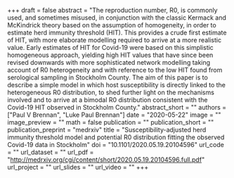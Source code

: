 +++
draft = false
abstract = "The reproduction number, R0, is commonly used, and sometimes misused, in conjunction with the classic Kermack and McKindrick theory based on the assumption of homogeneity, in order to estimate herd immunity threshold (HIT). This provides a crude first estimate of HIT, with more elaborate modelling required to arrive at a more realistic value. Early estimates of HIT for Covid-19 were based on this simplistic homogeneous approach, yielding high HIT values that have since been revised downwards with more sophisticated network modelling taking account of R0 heterogeneity and with reference to the low HIT found from serological sampling in Stockholm County. The aim of this paper is to describe a simple model in which host susceptibility is directly linked to the heterogeneous R0 distribution, to shed further light on the mechanisms involved and to arrive at a bimodal R0 distribution consistent with the Covid-19 HIT observed in Stockholm County."
abstract_short = ""
authors = ["Paul V Brennan", "Luke Paul Brennan"]
date = "2020-05-22"
image = ""
image_preview = ""
math = false
publication = ""
publication_short = ""
publication_preprint = "medrxiv"
title = "Susceptibility-adjusted herd immunity threshold model and potential R0 distribution fitting the observed Covid-19 data in Stockholm"
doi = "10.1101/2020.05.19.20104596"
url_code = ""
url_dataset = ""
url_pdf = "http://medrxiv.org/cgi/content/short/2020.05.19.20104596.full.pdf"
url_project = ""
url_slides = ""
url_video = ""
+++